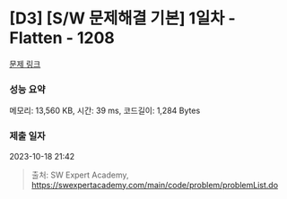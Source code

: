 # [D3] [S/W 문제해결 기본] 1일차 - Flatten - 1208 

[문제 링크](https://swexpertacademy.com/main/code/problem/problemDetail.do?contestProbId=AV139KOaABgCFAYh) 

### 성능 요약

메모리: 13,560 KB, 시간: 39 ms, 코드길이: 1,284 Bytes

### 제출 일자

2023-10-18 21:42



> 출처: SW Expert Academy, https://swexpertacademy.com/main/code/problem/problemList.do